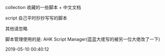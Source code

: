 collection 收藏的一些脚本 + 中文文档

script     自己平时抄抄写写的脚本

其他请忽略

脚本管理使用的是: AHK Script Manager(蓝蓝大佬写的被另一位大佬改了一下)

2019-05-10 00:40:12